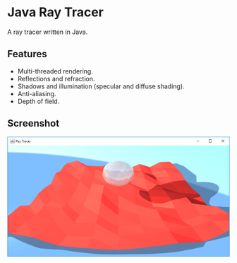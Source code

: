 Java Ray Tracer
===============

A ray tracer written in Java.

Features
--------
* Multi-threaded rendering.
* Reflections and refraction.
* Shadows and illumination (specular and diffuse shading).
* Anti-aliasing.
* Depth of field.

Screenshot
----------
![screenshot](https://raw.githubusercontent.com/jonathanedgecombe/java-ray-tracer/master/screenshot.png)
